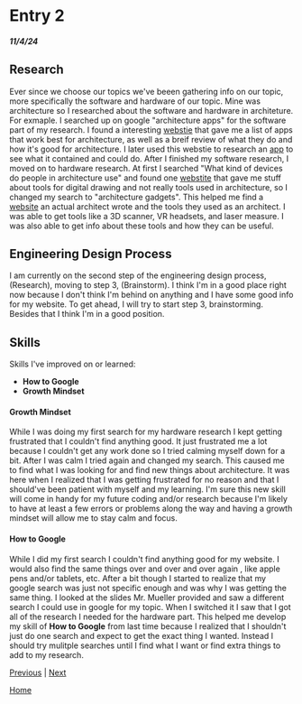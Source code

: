 # Entry 2
##### 11/4/24

## Research

Ever since we choose our topics we've beeen gathering info on our topic, more specifically the software and hardware of our topic. Mine was architecture so I researched about the software and hardware in architeture. For exmaple. I searched up on google "architecture apps" for the software part of my research. I found a interesting [webstie](https://www.archdaily.com/896021/the-top-apps-for-architects) that gave me a list of apps that work best for architecture, as well as a breif review of what they do and how it's good for architecture. I later used this webstie to research an [app](https://www.autodesk.com/ae?utm_medium=website&utm_source=archdaily.com) to see what it contained and could do. After I finished my software research, I moved on to hardware research. At first I searched "What kind of devices do people in architecture use" and found one [webstite](https://www.hellobonsai.com/blog/tools-that-architects-use) that gave me stuff about tools for digital drawing and not really tools used in architecture, so I changed my search to "architecture gadgets". This helped me find a [website](https://www.journeyofanarchitect.com/blog/25-tools-and-devices-for-architects) an actual architect wrote and the tools they used as an architect. I was able to get tools like a 3D scanner, VR headsets, and laser measure. I was also able to get info about these tools and how they can be useful.

## Engineering Design Process

I am currently on the second step of the engineering design process, (Research), moving to step 3, (Brainstorm). I think I'm in a good place right now because I don't think I'm behind on anything and I have some good info for my website. To get ahead, I will try to start step 3, brainstorming. Besides that I think I'm in a good position.

## Skills

Skills I've improved on or learned:
* **How to Google**
* **Growth Mindset**

#### Growth Mindset

While I was doing my first search for my hardware research I kept getting frustrated that I couldn't find anything good. It just frustrated me a lot because I couldn't get any work done so I tried calming myself down for a bit. After I was calm I tried again and changed my search. This caused me to find what I was looking for and find new things about architecture. It was here when I realized that I was getting frustrated for no reason and that I should've been patient with myself and my learning. I'm sure this new skill will come in handy for my future coding and/or research because I'm likely to have at least a few errors or problems along the way and having a growth mindset will allow me to stay calm and focus.

#### How to Google 

While I did my first search I couldn't find anything good for my website. I would also find the same things over and over and over again , like apple pens and/or tablets, etc. After a bit though I started to realize that my google search was just not specific enough and was why I was getting the same thing. I looked at the slides Mr. Mueller provided and saw a different search I could use in google for my topic. When I switched it I saw that I got all of the research I needed for the hardware part. This helped me develop my skill of **How to Google** from last time because I realized that I shouldn't just do one search and expect to get the exact thing I wanted. Instead I should try mulitple searches until I find what I want or find extra things to add to my research.

[Previous](entry01.md) | [Next](entry03.md)

[Home](../README.md)
